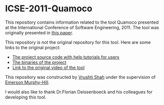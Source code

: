 # ICSE-2011-Quamoco

This repository contains information related to the tool Quamoco presented at the International Conference of Software Engineering, 2011. The tool was originally presented in [this paper](http://dl.acm.org/citation.cfm?doid=1985793.1985977).
 
This repository _is not_ the original repository for this tool. Here are some links to the original project:
* [The project source code with help tutorials for users](https://github.com/wagnerst/quamoco)
* [The binaries of the project](http://www.quamoco.de/tools/)
* [Link to the original video of the tool](http://www.youtube.com/watch?v=D9sKbctf0Cw&hd=1)
 
This repository was constructed by [Vrushti Shah](https://github.com/vrushti1991) under the supervision of [Emerson Murphy-Hill](https://github.com/CaptainEmerson).  

I would also like to thank Dr.Florian Deissenboeck and his colleagues for developing this tool.
